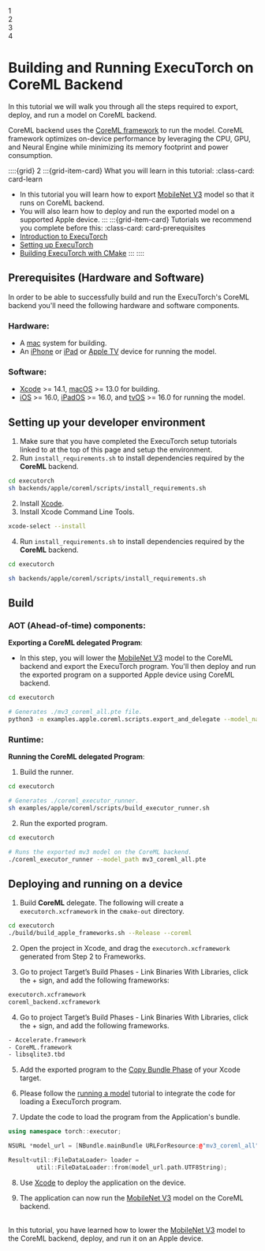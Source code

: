 <!---- To make this progress bar work users will need to modify source/_templates/layout.html >
<!---- To make this page show up in the tutorials section users will need to add an entry in source/index.rst under the Tutorials section>

<!---- DO NOT MODIFY Progress Bar Start --->

<div class="progress-bar-wrapper">
   <div class="progress-bar-item">
     <div class="step-number" id="step-1">1</div>
     <span class="step-caption" id="caption-1"></span>
   </div>
   <div class="progress-bar-item">
     <div class="step-number" id="step-2">2</div>
     <span class="step-caption" id="caption-2"></span>
   </div>
   <div class="progress-bar-item">
     <div class="step-number" id="step-3">3</div>
     <span class="step-caption" id="caption-3"></span>
   </div>
   <div class="progress-bar-item">
     <div class="step-number" id="step-4">4</div>
     <span class="step-caption" id="caption-4"></span>
   </div>
</div>

<!---- DO NOT MODIFY Progress Bar End--->

# Building and Running ExecuTorch on CoreML Backend

In this tutorial we will walk you through all the steps required to export, deploy, and run a model on CoreML backend.

CoreML backend uses the [CoreML framework](https://developer.apple.com/documentation/coreml) to run the model. CoreML framework optimizes on-device performance by leveraging the CPU, GPU, and Neural Engine while minimizing its memory footprint and power consumption.  


::::{grid} 2
:::{grid-item-card}  What you will learn in this tutorial:
:class-card: card-learn
* In this tutorial you will learn how to export [MobileNet V3](https://pytorch.org/vision/main/models/mobilenetv3.html) model so that it runs on CoreML backend. 
* You will also learn how to deploy and run the exported model on a supported Apple device.
:::
:::{grid-item-card}  Tutorials we recommend you complete before this:
:class-card: card-prerequisites
* [Introduction to ExecuTorch](intro-how-it-works.md)
* [Setting up ExecuTorch](getting-started-setup.md)
* [Building ExecuTorch with CMake](runtime-build-and-cross-compilation.md)
:::
::::


## Prerequisites (Hardware and Software)

In order to be able to successfully build and run the ExecuTorch's CoreML backend you'll need the following hardware and software components.

### Hardware:
- A [mac](https://www.apple.com/mac/]) system for building.
- An [iPhone](https://www.apple.com/iphone/) or [iPad](https://www.apple.com/ipad/) or [Apple TV](https://www.apple.com/tv-home/) device for running the model.

### Software:

- [Xcode](https://developer.apple.com/documentation/xcode) >= 14.1, [macOS](https://developer.apple.com/macos) >= 13.0 for building.
- [iOS](https://developer.apple.com/ios/) >= 16.0, [iPadOS](https://developer.apple.com/ipados/) >= 16.0, and [tvOS](https://developer.apple.com/tvos/) >= 16.0 for running the model. 

## Setting up your developer environment

1. Make sure that you have completed the ExecuTorch setup tutorials linked to at the top of this page and setup the environment.
2. Run `install_requirements.sh` to install dependencies required by the **CoreML** backend.

```bash
cd executorch
sh backends/apple/coreml/scripts/install_requirements.sh   
```
2. Install [Xcode](https://developer.apple.com/xcode/).
3. Install Xcode Command Line Tools.

```bash
xcode-select --install
```
4. Run `install_requirements.sh` to install dependencies required by the **CoreML** backend.

```bash
cd executorch

sh backends/apple/coreml/scripts/install_requirements.sh   
```

## Build

### AOT (Ahead-of-time) components:


**Exporting a CoreML delegated Program**:
- In this step, you will lower the [MobileNet V3](https://pytorch.org/vision/main/models/mobilenetv3.html) model to the CoreML backend and export the ExecuTorch program. You'll then deploy and run the exported program on a supported Apple device using CoreML backend.
 
```bash
cd executorch

# Generates ./mv3_coreml_all.pte file.
python3 -m examples.apple.coreml.scripts.export_and_delegate --model_name mv3 
```

### Runtime:

**Running the CoreML delegated Program**:
1. Build the runner.
```bash
cd executorch

# Generates ./coreml_executor_runner.
sh examples/apple/coreml/scripts/build_executor_runner.sh
```
2. Run the exported program.
```bash
cd executorch

# Runs the exported mv3 model on the CoreML backend.
./coreml_executor_runner --model_path mv3_coreml_all.pte
```

## Deploying and running on a device

1. Build **CoreML** delegate. The following will create a `executorch.xcframework` in the `cmake-out` directory.
```bash
cd executorch
./build/build_apple_frameworks.sh --Release --coreml
```
2. Open the project in Xcode, and drag the `executorch.xcframework` generated from Step 2 to Frameworks.

3. Go to project Target’s Build Phases -  Link Binaries With Libraries, click the + sign, and add the following frameworks:
```bash
executorch.xcframework
coreml_backend.xcframework
```
4. Go to project Target’s Build Phases -  Link Binaries With Libraries, click the + sign, and add the following frameworks.
```bash
- Accelerate.framework
- CoreML.framework
- libsqlite3.tbd
``` 
5. Add the exported program to the [Copy Bundle Phase](https://developer.apple.com/documentation/xcode/customizing-the-build-phases-of-a-target#Copy-files-to-the-finished-product) of your Xcode target.
 
6. Please follow the [running a model](running-a-model-cpp-tutorial.md) tutorial to integrate the code for loading a ExecuTorch program.

7. Update the code to load the program from the Application's bundle.
``` cpp
using namespace torch::executor;

NSURL *model_url = [NBundle.mainBundle URLForResource:@"mv3_coreml_all" extension:@"pte"];

Result<util::FileDataLoader> loader =
        util::FileDataLoader::from(model_url.path.UTF8String);

```

8. Use [Xcode](https://developer.apple.com/documentation/xcode/building-and-running-an-app#Build-run-and-debug-your-app) to deploy the application on the device. 

9. The application can now run the [MobileNet V3](https://pytorch.org/vision/main/models/mobilenetv3.html) model on the CoreML backend.  

<br>In this tutorial, you have learned how to lower the [MobileNet V3](https://pytorch.org/vision/main/models/mobilenetv3.html) model to the CoreML backend, deploy, and run it on an Apple device.
